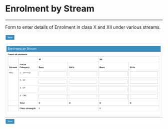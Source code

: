 # Enrolment by Stream
----

Form to enter details of Enrolment in class X and XII under various streams.


![Enrolment by Stream](enrolment_stream.png "Enrolment by Stream")


